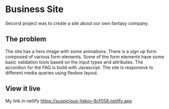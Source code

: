 # Business Site

Second project was to create a site about our own fantasy company.

## The problem

The site has a hero image with some animations. There is a sign up form composed of various form elements.
Some of the form elements have some basic validation tools based on the input types and attributes.
The accordion for the FAQ is build with Javascript. The site is responsive to different media queries using
flexbox layout.

## View it live
My link in netlify https://suspicious-liskov-8cf058.netlify.app
